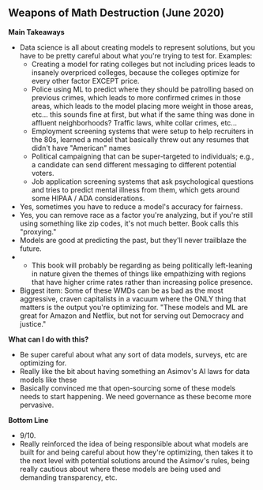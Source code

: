 ## Weapons of Math Destruction (June 2020)

**Main Takeaways**
- Data science is all about creating models to represent solutions, but you have to be pretty careful about what you're trying to test for. Examples:
	- Creating a model for rating colleges but not including prices leads to insanely overpriced colleges, because the colleges optimize for every other factor EXCEPT price.
	- Police using ML to predict where they should be patrolling based on previous crimes, which leads to more confirmed crimes in those areas, which leads to the model placing more weight in those areas, etc... this sounds fine at first, but what if the same thing was done in affluent neighborhoods? Traffic laws, white collar crimes, etc...
	- Employment screening systems that were setup to help recruiters in the 80s, learned a model that basically threw out any resumes that didn't have "American" names
	- Political campaigning that can be super-targeted to individuals; e.g., a candidate can send different messaging to different potential voters.
	- Job application screening systems that ask psychological questions and tries to predict mental illness from them, which gets around some HIPAA / ADA considerations.
- Yes, sometimes you have to reduce a model's accuracy for fairness.
- Yes, you can remove race as a factor you're analyzing, but if you're still using something like zip codes, it's not much better. Book calls this "proxying."
- Models are good at predicting the past, but they'll never trailblaze the future.
- - This book will probably be regarding as being politically left-leaning in nature given the themes of things like empathizing with regions that have higher crime rates rather than increasing police presence.
- Biggest item: Some of these WMDs can be as bad as the most aggressive, craven capitalists in a vacuum where the ONLY thing that matters is the output you're optimizing for. "These models and ML are great for Amazon and Netflix, but not for serving out Democracy and justice."

**What can I do with this?**
- Be super careful about what any sort of data models, surveys, etc are optimizing for.
- Really like the bit about having something an Asimov's AI laws for data models like these
- Basically convinced me that open-sourcing some of these models needs to start happening. We need governance as these become more pervasive. 

**Bottom Line**
- 9/10.
- Really reinforced the idea of being responsible about what models are built for and being careful about how they're optimizing, then takes it to the next level with potential solutions around the Asimov's rules, being really cautious about where these models are being used and demanding transparency, etc.

<!--stackedit_data:
eyJoaXN0b3J5IjpbNzA2ODM2ODc3LDg5MjAwNjc2LC04NzEyNT
kyMDYsMTk2ODM3ODE1Niw0NTAwNTUxNjAsLTgxMjU2MTA0MCwz
NDM1MjA0MTksMTYzMDg5Mzg4Ml19
-->